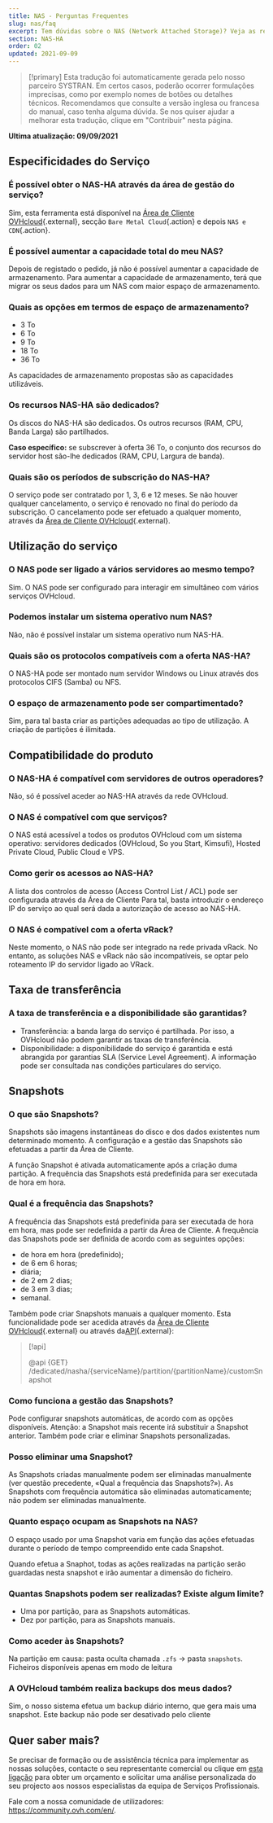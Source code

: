```yaml
---
title: NAS - Perguntas Frequentes
slug: nas/faq
excerpt: Tem dúvidas sobre o NAS (Network Attached Storage)? Veja as repostas às perguntas mais frequentes
section: NAS-HA
order: 02
updated: 2021-09-09
---
```


> [!primary]
> Esta tradução foi automaticamente gerada pelo nosso parceiro SYSTRAN. Em certos casos, poderão ocorrer formulações imprecisas, como por exemplo nomes de botões ou detalhes técnicos. Recomendamos que consulte a versão inglesa ou francesa do manual, caso tenha alguma dúvida. Se nos quiser ajudar a melhorar esta tradução, clique em "Contribuir" nesta página.
>

**Ultima atualização: 09/09/2021**

## Especificidades do Serviço

### É possível obter o NAS-HA através da área de gestão do serviço?

Sim, esta ferramenta está disponível na [Área de Cliente OVHcloud](https://www.ovh.com/auth/?action=gotomanager&from=https://www.ovh.pt/&ovhSubsidiary=pt){.external}, secção `Bare Metal Cloud`{.action} e depois `NAS e CDN`{.action}.

### É possível aumentar a capacidade total do meu NAS?

Depois de registado o pedido, já não é possível aumentar a capacidade de armazenamento. Para aumentar a capacidade de armazenamento, terá que migrar os seus dados para um NAS com maior espaço de armazenamento.

### Quais as opções em termos de espaço de armazenamento?

- 3 To
- 6 To
- 9 To
- 18 To
- 36 To

As capacidades de armazenamento propostas são as capacidades utilizáveis.

### Os recursos NAS-HA são dedicados?

Os discos do NAS-HA são dedicados. Os outros recursos (RAM, CPU, Banda Larga) são partilhados.

**Caso específico:** se subscrever à oferta 36 To, o conjunto dos recursos do servidor host são-lhe dedicados (RAM, CPU, Largura de banda).

### Quais são os períodos de subscrição do NAS-HA?

O serviço pode ser contratado por 1, 3, 6 e 12 meses. Se não houver qualquer cancelamento, o serviço é renovado no final do período da subscrição. O cancelamento pode ser efetuado a qualquer momento, através da [Área de Cliente OVHcloud](https://www.ovh.com/auth/?action=gotomanager&from=https://www.ovh.pt/&ovhSubsidiary=pt){.external}.

## Utilização do serviço

### O NAS pode ser ligado a vários servidores ao mesmo tempo?

Sim. O NAS pode ser configurado para interagir em simultâneo com vários serviços OVHcloud.

### Podemos instalar um sistema operativo num NAS?

Não, não é possível instalar um sistema operativo num NAS-HA.

### Quais são os protocolos compatíveis com a oferta NAS-HA?

O NAS-HA pode ser montado num servidor Windows ou Linux através dos protocolos CIFS (Samba) ou NFS.

### O espaço de armazenamento pode ser compartimentado?

Sim, para tal basta criar as partições adequadas ao tipo de utilização. A criação de partições é ilimitada.

## Compatibilidade do produto

### O NAS-HA é compatível com servidores de outros operadores?

Não, só é possível aceder ao NAS-HA através da rede OVHcloud.

### O NAS é compatível com que serviços?

O NAS está acessível a todos os produtos OVHcloud com um sistema operativo: servidores dedicados (OVHcloud, So you Start, Kimsufi), Hosted Private Cloud, Public Cloud e VPS.

### Como gerir os acessos ao NAS-HA?

A lista dos controlos de acesso (Access Control List / ACL) pode ser configurada através da Área de Cliente Para tal, basta introduzir o endereço IP do serviço ao qual será dada a autorização de acesso ao NAS-HA.

### O NAS é compatível com a oferta vRack?

Neste momento, o NAS não pode ser integrado na rede privada vRack. No entanto, as soluções NAS e vRack não são incompatíveis, se optar pelo roteamento IP do servidor ligado ao VRack.

## Taxa de transferência

### A taxa de transferência e a disponibilidade são garantidas?

- Transferência: a banda larga do serviço é partilhada. Por isso, a OVHcloud não podem garantir as taxas de transferência.
- Disponibilidade: a disponibilidade do serviço é garantida e está abrangida por garantias SLA (Service Level Agreement). A informação pode ser consultada nas condições particulares do serviço.

## Snapshots

### O que são Snapshots?

Snapshots são imagens instantâneas do disco e dos dados existentes num determinado momento. A configuração e a gestão das Snapshots são efetuadas a partir da Área de Cliente.

A função Snapshot é ativada automaticamente após a criação duma partição. A frequência das Snapshots está predefinida para ser executada de hora em hora.

### Qual é a frequência das Snapshots?

A frequência das Snapshots está predefinida para ser executada de hora em hora, mas pode ser redefinida a partir da Área de Cliente. A frequência das Snapshots pode ser definida de acordo com as seguintes opções:

- de hora em hora (predefinido);
- de 6 em 6 horas;
- diária;
- de 2 em 2 dias;
- de 3 em 3 dias;
- semanal.

Também pode criar Snapshots manuais a qualquer momento. Esta funcionalidade pode ser acedida através da [Área de Cliente OVHcloud](https://www.ovh.com/auth/?action=gotomanager&from=https://www.ovh.pt/&ovhSubsidiary=pt){.external} ou através da[API](https://api.ovh.com/){.external}:

> [!api]
>
> @api {GET} /dedicated/nasha/{serviceName}/partition/{partitionName}/customSnapshot
>

### Como funciona a gestão das Snapshots?

Pode configurar snapshots automáticas, de acordo com as opções disponíveis. Atenção: a Snapshot mais recente irá substituir a Snapshot anterior. Também pode criar e eliminar Snapshots personalizadas.

### Posso eliminar uma Snapshot?

As Snapshots criadas manualmente podem ser eliminadas manualmente (ver questão precedente, «Qual a frequência das Snapshots?»). As Snapshots com frequência automática são eliminadas automaticamente; não podem ser eliminadas manualmente.

### Quanto espaço ocupam as Snapshots na NAS?

O espaço usado por uma Snapshot varia em função das ações efetuadas durante o período de tempo compreendido ente cada Snapshot.

Quando efetua a Snaphot, todas as ações realizadas na partição serão guardadas nesta snapshot e irão aumentar a dimensão do ficheiro.

### Quantas Snapshots podem ser realizadas? Existe algum limite?

- Uma por partição, para as Snapshots automáticas.
- Dez por partição, para as Snapshots manuais.

### Como aceder às Snapshots?

Na partição em causa: pasta oculta chamada `.zfs` → pasta `snapshots`. Ficheiros disponíveis apenas em modo de leitura

### A OVHcloud também realiza backups dos meus dados?

Sim, o nosso sistema efetua um backup diário interno, que gera mais uma snapshot. Este backup não pode ser desativado pelo cliente

## Quer saber mais?

Se precisar de formação ou de assistência técnica para implementar as nossas soluções, contacte o seu representante comercial ou clique em [esta ligação](https://www.ovhcloud.com/pt/professional-services/) para obter um orçamento e solicitar uma análise personalizada do seu projecto aos nossos especialistas da equipa de Serviços Profissionais.

Fale com a nossa comunidade de utilizadores: <https://community.ovh.com/en/>.
